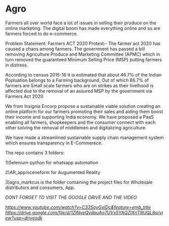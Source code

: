 # Agro

Farmers all over world face a lot of issues in selling their produce on the online marketing. The digital boom has made everything online and so are farmers forced to do e-commerce.

Problem Statement:
Farmers ACT 2020 Protest:-
  The farmer act 2020 has caused a chaos among farmers. The government has passed a bill removing Agriculture Produce and Marketing Committee (APMC) which in turn removed the guaranteed Minimum Selling Price (MSP) putting farmers in distress.
  
  According to census 2015-16 It is estimated that about 46.7% of the Indian Popluation belongs to a Farming background, Out of which 86.7% of farmers are Small scale farmers who are on strikes as their livelhood is affected due to the removal of an assured MSP by the government via Farmers Act 2020

We from Insignia Encorp propose a sustainable viable solution creating an online platform for our farmers promoting their sales and aiding them boost their income and supporting India economy. We have proposed a PaaS enabling all farmers, shopkeepers and the consumer connect with each other solving the removal of middlemen and digitalizing agriculture.

We have made a streamlined sustainable supply chain management system which ensures transparency in E-Commerece.

The repo contains 3 folders:
 
 1)Selenium-python for whatsapp automation
  
 2)AR_app/sceneform for Augumented Reality
  
 3)agro_markcus is the folder containing the project files for Wholesale distributors and consumers, App.
  
  
*DONT FORGET TO VISIT THE GOOGLE DRIVE AND THE VIDEO*

_https://www.youtube.com/watch?v=C33SoyGxlDc&feature=emb_title_
_https://drive.google.com/file/d/1ZINveQvdpuAo7UVx5YAQZlXrlTRUQL8q/view?usp=drivesdk_
